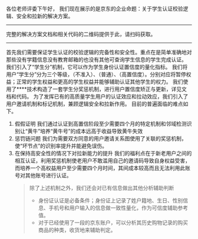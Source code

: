 各位老师评委下午好，
我们现在展示的是京东的企业命题：关于学生认证校验逻辑、安全和拉新的解决方案。
***
完整的解决方案文档和相关代码的二维码提供于此，请扫码获取。
***
首先我们需要保证学生认证的校验逻辑的完备性和安全性。重点在是简单准确地对那些没有学籍信息没有教育邮箱的也没有其他可查询学生信息的学生完成认证。
我们引入了“学生分”机制，它可以作为学生身份认证置信度的量化指标。
我们将用户“学生分”分为三个等级，（不准入）、（普通）、（高置信度）。分别对应将暂停权益；正常的学生权益和更高的学生权益并能够辅助认证其他学生的权力。
我们使用了****技术构造了一套学生分奖惩机制，进行用户置信度矫正与更新，详见文档和代码。
为了发挥已有的高质量学生用户的认证效应和拉动效应，我们引入了用户邀请机制和标记机制，兼顾逻辑安全和拉新作用。
目前的普遍面临的难点如下。

1. 假假证明
   我们通过认证到高置信阶段至少需要四个月的特定机制和邻域检测识别让“黄牛”培养“黄牛号”的成本远高于收益导致黄牛失效
2. 惩罚链问题
   我们为需要双方同意的用户邀请关系图使用了关联的奖惩机制，使“坏节点”的识别率提升并能避免误伤。
3. 在保持高安全性的情况下对拉新能力的提升
    我们的福利点在于新老用户之间的相互认证，利用奖惩机制使老用户不敢滥用自己的邀请码导致自身权益受害，而培养一个高权益用户至少需要四个月时间，其间成本较高而且无法利用此账号对其他账号进行认证。
   >除了上述机制之外，我们还会对已有信息做出其他分析辅助判断
   > * 身份证认证是必备条件；身份证上记录了姓户籍地、生日、性别信息、手机号和用户输入的信息做一致性量化，作为可信度辅助参考值。
   > * 对于已经使用了一段的京东账户，可以分析其历史购物记录的购买商品的种类，收货地来辅助判定。

